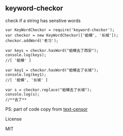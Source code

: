 ## keyword-checkor

check if a string has senstive words


```
var KeyWordCheckor = require('keyword-checkor');
var checkor = new KeyWordCheckor(['蛤蟆', '长城']);
checkor.addWord('老习');

var keys = checkor.hasWord("蛤蟆去了西安");
console.log(keys);
//[ '蛤蟆' ]

var key1 = checkor.hasWord("蛤蟆去了长城");
console.log(key1);
//[ '蛤蟆', '长城' ]

var s = checkor.replace("蛤蟆去了长城");
console.log(s);
//**去了**

```

PS:  part of code  copy from [text-censor](https://github.com/aojiaotage/text-censor)


License

MIT
